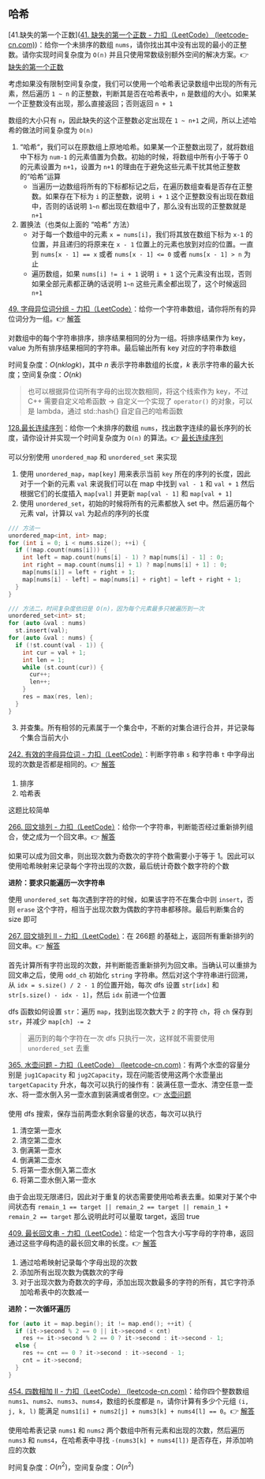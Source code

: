 ## 哈希

[41.缺失的第一个正数]([41. 缺失的第一个正数 - 力扣（LeetCode） (leetcode-cn.com)](https://leetcode-cn.com/problems/first-missing-positive/))：给你一个未排序的数组 `nums`，请你找出其中没有出现的最小的正整数。请你实现时间复杂度为 `O(n)` 并且只使用常数级别额外空间的解决方案。👉 [<u>缺失的第一个正数</u>](数组/41%20缺失的第一个正数.cc)

考虑如果没有限制空间复杂度，我们可以使用一个哈希表记录数组中出现的所有元素，然后遍历 `1 ~ n` 的正整数，判断其是否在哈希表中，`n` 是数组的大小。如果某一个正整数没有出现，那么直接返回；否则返回 `n + 1`

数组的大小只有 `n`，因此缺失的这个正整数必定出现在 `1 ~ n+1` 之间，所以上述哈希的做法时间复杂度为 `O(n)`

1. “哈希“，我们可以在原数组上原地哈希。如果某一个正整数出现了，就将数组中下标为 `num-1` 的元素值置为负数。初始的时候，将数组中所有小于等于 0 的元素设置为 `n+1`，设置为 `n+1` 的理由在于避免这些元素干扰其他正整数的“哈希”运算
   - 当遍历一边数组将所有的下标都标记之后，在遍历数组查看是否存在正整数。如果存在下标为 `i` 的正整数，说明 `i + 1` 这个正整数没有出现在数组中，否则的话说明 `1~n` 都出现在数组中了，那么没有出现的正整数就是 `n+1`
2. 置换法（也类似上面的 “哈希” 方法）
   - 对于每一个数组中的元素 `x = nums[i]`，我们将其放在数组下标为 `x-1` 的位置，并且递归的将原来在 `x - 1` 位置上的元素也放到对应的位置。一直到 `nums[x - 1] == x` 或者 `nums[x - 1] <= 0` 或者 `nums[x - 1] > n` 为止
   - 遍历数组，如果 `nums[i] != i + 1` 说明 `i + 1` 这个元素没有出现，否则如果全部元素都正确的话说明 `1~n` 这些元素全都出现了，这个时候返回 `n+1`

[49. 字母异位词分组 - 力扣（LeetCode）](https://leetcode.cn/problems/group-anagrams/)：给你一个字符串数组，请你将所有的异位词分为一组。👉 [解答](49%20字母异位词分组.cc)

对数组中的每个字符串排序，排序结果相同的分为一组。将排序结果作为 key，value 为所有排序结果相同的字符串。最后输出所有 key 对应的字符串数组

时间复杂度：$O(nklogk)$，其中 $n$ 表示字符串数组的长度，$k$ 表示字符串的最大长度；空间复杂度：$O(nk)$

> 也可以根据异位词所有字母的出现次数相同，将这个线索作为 key，不过 C++ 需要自定义哈希函数 -> 自定义一个实现了 `operator()` 的对象，可以是 lambda，通过 std::hash<int>{} 自定自己的哈希函数

[128.最长连续序列](https://leetcode-cn.com/problems/longest-consecutive-sequence/)：给你一个未排序的数组 `nums`，找出数字连续的最长序列的长度，请你设计并实现一个时间复杂度为 `O(n)` 的算法。👉 [<u>最长连续序列</u>](哈希/128%20最长连续序列.cc)

可以分别使用 `unordered_map` 和 `unordered_set` 来实现

1. 使用 `unordered_map`，`map[key]` 用来表示当前 `key` 所在的序列的长度，因此对于一个新的元素 `val` 来说我们可以在 map 中找到 `val - 1` 和 `val + 1` 然后根据它们的长度插入 `map[val]` 并更新 `map[val - 1]` 和 `map[val + 1]`
2. 使用 `unordered_set`，初始的时候将所有的元素都放入 set 中。然后遍历每个元素 val，计算以 `val` 为起点的序列的长度

```c++
/// 方法一
unordered_map<int, int> map;
for (int i = 0; i < nums.size(); ++i) {
  if (!map.count(nums[i])) {
    int left = map.count(nums[i] - 1) ? map[nums[i] - 1] : 0;
    int right = map.count(nums[i] + 1) ? map[nums[i] + 1] : 0;
    map[nums[i]] = left + right + 1;
    map[nums[i] - left] = map[nums[i] + right] = left + right + 1;
  }
}

/// 方法二，时间复杂度依旧是 O(n)，因为每个元素最多只被遍历到一次
unordered_set<int> st;
for (auto &val : nums)
  st.insert(val);
for (auto &val : nums) {
  if (!st.count(val - 1)) {
    int cur = val + 1;
    int len = 1;
    while (st.count(cur)) {
      cur++;
      len++;
    }
    res = max(res, len);
  }
}
```

3. 并查集。所有相邻的元素属于一个集合中，不断的对集合进行合并，并记录每个集合当前大小

[242. 有效的字母异位词 - 力扣（LeetCode）](https://leetcode.cn/problems/valid-anagram/)：判断字符串 `s` 和字符串 `t` 中字母出现的次数是否都是相同的。👉 [解答](242%20有效的字母异位词.cc)

1. 排序
2. 哈希表

这题比较简单

[266. 回文排列 - 力扣（LeetCode）](https://leetcode.cn/problems/palindrome-permutation/)：给你一个字符串，判断能否经过重新排列组合，使之成为一个回文串。👉 [解答](266%20回文排列.cc)

如果可以成为回文串，则出现次数为奇数次的字符个数需要小于等于 1。因此可以使用哈希映射来记录每个字符出现的次数，最后统计奇数个数字符的个数

**进阶：要求只能遍历一次字符串**

使用 `unordered_set` 每次遇到字符的时候，如果该字符不在集合中则 `insert`，否则 `erase` 这个字符，相当于出现次数为偶数的字符串都移除。最后判断集合的 size 即可

[267. 回文排列 II - 力扣（LeetCode）](https://leetcode.cn/problems/palindrome-permutation-ii/)：在 266题 的基础上，返回所有重新排列的回文串。👉 [解答](267%20回文排列II.cc)

首先计算所有字符出现的次数，并判断能否重新排列为回文串。当确认可以重排为回文串之后，使用 `odd_ch` 初始化 `string` 字符串。然后对这个字符串进行回溯，从 `idx = s.size() / 2 - 1` 的位置开始，每次 dfs 设置 `str[idx]` 和 `str[s.size() - idx - 1]`，然后 `idx` 前进一个位置

dfs 函数如何设置 `str`：遍历 `map`，找到出现次数大于 `2` 的字符 `ch`，将 `ch` 保存到 `str`，并减少 `map[ch] -= 2`

> 遍历到的每个字符在一次 dfs 只执行一次，这样就不需要使用 `unordered_set` 去重

[365. 水壶问题 - 力扣（LeetCode） (leetcode-cn.com)](https://leetcode-cn.com/problems/water-and-jug-problem/)：有两个水壶的容量分别是 `jug1Capacity` 和 `jug2Capacity`，现在问能否使用这两个水壶量出 `targetCapacity` 升水，每次可以执行的操作有：装满任意一壶水、清空任意一壶水、将一壶水倒入另一壶水直到装满或者倒空。👉 [<u>水壶问题</u>](365%20水壶问题.cc)

使用 dfs 搜索，保存当前两壶水剩余容量的状态，每次可以执行

1. 清空第一壶水
2. 清空第二壶水
3. 倒满第一壶水
4. 倒满第二壶水
5. 将第一壶水倒入第二壶水
6. 将第二壶水倒入第一壶水

由于会出现无限递归，因此对于重复的状态需要使用哈希表去重。如果对于某个中间状态有 `remain_1 == target || remain_2 == target || remain_1 + remain_2 == target` 那么说明此时可以量取 target，返回 true

[409. 最长回文串 - 力扣（LeetCode）](https://leetcode.cn/problems/longest-palindrome/)：给定一个包含大小写字母的字符串，返回通过这些字母构造的最长回文串的长度。👉 [解答](409%20最长回文串.cc)

1. 通过哈希映射记录每个字母出现的次数
2. 添加所有出现次数为偶数次的字母
3. 对于出现次数为奇数次的字母，添加出现次数最多的字符的所有，其它字符添加哈希表中的次数减一

**进阶：一次循环遍历**

```c++
for (auto it = map.begin(); it != map.end(); ++it) {
  if (it->second % 2 == 0 || it->second < cnt)
    res += it->second % 2 == 0 ? it->second : it->second - 1;
  else {
    res += cnt == 0 ? it->second : it->second - 1;
    cnt = it->second;
  }
}
``` 

[454. 四数相加 II - 力扣（LeetCode） (leetcode-cn.com)](https://leetcode-cn.com/problems/4sum-ii/)：给你四个整数数组 `nums1`、`nums2`、`nums3`、`nums4`，数组的长度都是 `n`，请你计算有多少个元组 `(i, j, k, l)` 能满足 `nums1[i] + nums2[j] + nums3[k] + nums4[l] == 0`。👉 [解答](哈希/454%20四数相加II.cc)

使用哈希表记录 `nums1` 和 `nums2` 两个数组中所有元素和出现的次数，然后遍历 `nums3` 和 `nums4`，在哈希表中寻找 `-(nums3[k] + nums4[l])` 是否存在，并添加响应的次数

时间复杂度：$O(n^2)$，空间复杂度：$O(n^2)$